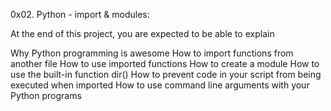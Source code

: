 0x02. Python - import & modules:

At the end of this project, you are expected to be able to explain


Why Python programming is awesome
How to import functions from another file
How to use imported functions
How to create a module
How to use the built-in function dir()
How to prevent code in your script from being executed when imported
How to use command line arguments with your Python programs